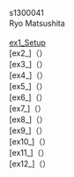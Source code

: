 s1300041<br>
Ryo Matsushita　<br><br>
[ex1_Setup](https://github.com/ryouy/CG_exercises/blob/main/Setup/result.md)<br>
[ex2_]（）<br>
[ex3_]（）<br>
[ex4_]（）<br>
[ex5_]（）<br>
[ex6_]（）<br>
[ex7_]（）<br>
[ex8_]（）<br>
[ex9_]（）<br>
[ex10_]（）<br>
[ex11_]（）<br>
[ex12_]（）<br>

